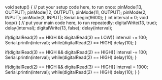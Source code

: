 void setup() {
  // put your setup code here, to run once:
  pinMode(13, OUTPUT);
  pinMode(12, OUTPUT);
  pinMode(11, OUTPUT);
  pinMode(2, INPUT);
  pinMode(3, INPUT);
  Serial.begin(9600);
}
int interval = 0;
void loop() {
  // put your main code here, to run repeatedly:
  digitalWrite(13, true);
  delay(interval);
  digitalWrite(13, false);
  delay(interval);

  if(digitalRead(2) == HIGH && digitalRead(3) == LOW){
    interval += 100;
    Serial.println(interval);
    while(digitalRead(2) == HIGH) delay(10);
  }

  if(digitalRead(3) == HIGH && digitalRead(2) == HIGH){
    interval -= 100;
    Serial.println(interval);
    while(digitalRead(2) == HIGH) delay(10);
  }

  if(digitalRead(2) == HIGH && digitalRead(3) == HIGH){
    interval = 1000;
    Serial.println(interval);
    while(digitalRead(2) == HIGH) delay(10);
  }
}
